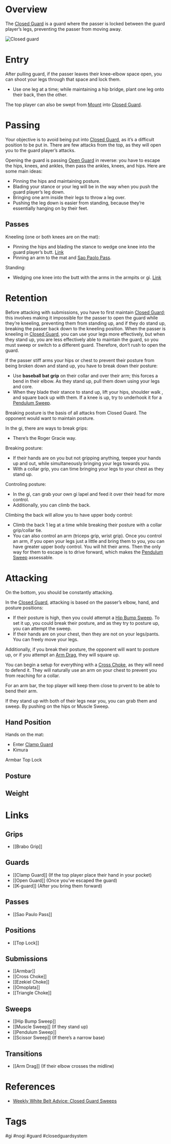 # Overview
The <u>Closed Guard</u> is a guard where the passer is locked between the guard player’s legs, preventing the passer from moving away.

![Closed guard](https://cdn.evolve-mma.com/wp-content/uploads/2021/04/bjj-full-guard.jpg)
# Entry
After pulling guard, if the passer leaves their knee-elbow space open, you can shoot your legs through that space and lock them.
- Use one leg at a time; while maintaining a hip bridge, plant one leg onto their back, then the other.

The top player can also be swept from [Mount](obsidian://open?vault=Obsidian-BJJ-Notes&file=Positions%2FMount) into <u>Closed Guard</u>.
# Passing
Your objective is to avoid being put into <u>Closed Guard</u>, as it’s a difficult position to be put in. There are few attacks from the top, as they will open you to the guard player’s attacks.

Opening the guard is passing [Open Guard](obsidian://open?vault=Obsidian-BJJ-Notes&file=Guards%2FOpen%20Guard) in reverse: you have to escape the hips, knees, and ankles, then pass the ankles, knees, and hips. Here are some main ideas:
- Pinning the hips and maintaining posture.
- Blading your stance or your leg will be in the way when you push the guard player’s leg down.
- Bringing one arm inside their legs to throw a leg over.
- Pushing the leg down is easier from standing, because they’re essentially hanging on by their feet.
## Passes
Kneeling (one or both knees are on the mat):
- Pinning the hips and blading the stance to wedge one knee into the guard player’s butt. [Link](https://www.youtube.com/watch?v=Yhy-QVscGq8)
- Pinning an arm to the mat and [Sao Paolo Pass](obsidian://open?vault=Obsidian-BJJ-Notes&file=Guard%20Passing%2FSao%20Paulo%20Pass).

Standing:
- Wedging one knee into the butt with the arms in the armpits or gi. [Link](https://youtu.be/FChiT98_Cgg?si=Q61MCzsMIr4SQNZY&t=214)
# Retention
Before attacking with submissions, you have to first maintain <u>Closed Guard</u>; this involves making it impossible for the passer to open the guard while they’re kneeling, preventing them from standing up, and if they do stand up, breaking the passer back down to the kneeling position. When the passer is kneeling in <u>Closed Guard</u>, you can use your legs more effectively, but when they stand up, you are less effectively able to maintain the guard, so you must sweep or switch to a different guard. Therefore, don’t rush to open the guard.

If the passer stiff arms your hips or chest to prevent their posture from being broken down and stand up, you have to break down their posture:
- Use **baseball bat grip** on their collar and over their arm; this forces a bend in their elbow. As they stand up, pull them down using your legs and core.
- When they blade their stance to stand up, lift your hips, shoulder walk , and square back up with them. If a knee is up, try to underhook it for a [Pendulum Sweep](obsidian://open?vault=Obsidian-BJJ-Notes&file=Sweeps%2FPendulum%20Sweep).

Breaking posture is the basis of all attacks from Closed Guard. The opponent would want to maintain posture.

In the gi, there are ways to break grips:
- There’s the Roger Gracie way.

Breaking posture:
- If their hands are on you but not gripping anything, teepee your hands up and out, while simultaneously bringing your legs towards you.
- With a collar grip, you can time bringing your legs to your chest as they stand up.

Controling posture:
- In the gi, can grab your own gi lapel and feed it over their head for more control.
- Additionally, you can climb the back.

Climbing the back will allow you to have upper body control:
- Climb the back 1 leg at a time while breaking their posture with a collar grip/collar tie.
- You can also control an arm (triceps grip, wrist grip). Once you control an arm, if you open your legs just a little and bring them to you, you can have greater upper body control. You will hit their arms. Then the only way for them to escape is to drive forward, which makes the [Pendulum Sweep](obsidian://open?vault=Obsidian-BJJ-Notes&file=Sweeps%2FPendulum%20Sweep) assessable.
# Attacking
On the bottom, you should be constantly attacking.

In the <u>Closed Guard</u>, attacking is based on the passer’s elbow, hand, and posture positions:
- If their posture is high, then you could attempt a [Hip Bump Sweep](obsidian://open?vault=Obsidian-BJJ-Notes&file=Sweeps%2FHip%20Bump%20Sweep). To set it up, you could break their posture, and as they try to posture up, you can attempt the sweep.
- If their hands are on your chest, then they are not on your legs/pants. You can freely move your legs.

Additionally, if you break their posture, the opponent will want to posture up, or if you attempt an [Arm Drag](obsidian://open?vault=Obsidian-BJJ-Notes&file=Transitions%2FArm%20Drag), they will square up.

You can begin a setup for everything with a [Cross Choke](obsidian://open?vault=Obsidian-BJJ-Notes&file=Submissions%2FCross%20Choke), as they will need to defend it. They will naturally use an arm on your chest to prevent you from reaching for a collar.

For an arm bar, the top player will keep them close to prvent to be able to bend their arm.

If they stand up with both of their legs near you, you can grab them and sweep. By pushing on the hips or Muscle Sweep.

## Hand Position
Hands on the mat:
- Enter [Clamp Guard](obsidian://open?vault=Obsidian-BJJ-Notes&file=Guards%2FClamp%20Guard)
- Kimura

Armbar
Top Lock
## Posture

## Weight
# Links
## Grips
- [[Brabo Grip]]
## Guards
- [[Clamp Guard]] (If the top player place their hand in your pocket)
- [[Open Guard]] (Once you’ve escaped the guard)
- [[K-guard]] (After you bring them forward)
## Passes
- [[Sao Paulo Pass]]
## Positions
- [[Top Lock]]
## Submissions
- [[Armbar]]
- [[Cross Choke]]
- [[Ezekiel Choke]]
- [[Omoplata]]
- [[Triangle Choke]]
## Sweeps
- [[Hip Bump Sweep]]
- [[Muscle Sweep]] (If they stand up)
- [[Pendulum Sweep]]
- [[Scissor Sweep]] (If there’s a narrow base)
## Transitions
- [[Arm Drag]] (If their elbow crosses the midline)
# References
- [Weekly White Belt Advice: Closed Guard Sweeps](https://www.bjjee.com/articles/weekly-white-belt-advice-closed-guard-sweeps/)
# Tags
#gi #nogi #guard #closedguardsystem